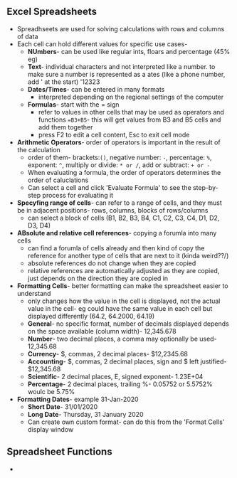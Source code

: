 ## Excel Spreadsheets
- Spreadhseets are used for solving calculations with rows and columns of data
- Each cell can hold different values for specific use cases-
	- **NUmbers**- can be used like regular ints, floars and percentage (45% eg)
	- **Text**- individual characters and not interpreted like a number. to make sure a number is represented as a ates (like a phone number, add ' at the start) '12323
	- **Dates/Times**- can be entered in many formats
		- interpreted depending on the regional settings of the computer
	- **Formulas**- start with the = sign
		- refer to values in other cells that may be used as operators and functions `=B3+B5`- this will get values from B3 and B5 cells and add them together
		- press F2 to edit a cell content, Esc to exit cell mode
- **Arithmetic Operators**- order of operators is important in the result of the calculation
	- order of them- brackets:`()`, negative number: `-`, percentage:  `%`, exponent:  `^`, multiply or divide: `* or /`, add or subtract: `+ or -`
	- When evaluating a formula, the order of operators determines the order of caluclations
	- Can select a cell and click 'Evaluate Formula' to see the step-by-step process for evaluating it
- **Specyfing range of cells**- can refer to a range of cells, and they must be in adjacent positions- rows, columns, blocks of rows/columns
	- can select a block of cells (B1, B2, B3, B4, C1, C2, C3, C4, D1, D2, D3, D4)
- **ABsolute and relative cell references**- copying a forumla into many cells
	- can find a forumla of cells already and then kind of copy the reference for another type of cells that are next to it (kinda weird??/)
	- absolute references do not change when they are copied
	- relative references are automatically adjusted as they are copied, just depends on the direction they are copied in
- **Formatting Cells**- better formatting can make the spreadsheet easier to understand
	- only changes how the value in the cell is displayed, not the actual value in the cell- eg could have the same value in each cell but displayed differently (64.2, 64.2000, 64.19)
	- **General**- no specific format, number of decimals displayed depends on the space available (column width)- 12,345.678
	- **Number**- two decimal places, a comma may optionally be used- 12,345.68
	- **Currency**- $, commas, 2 decimal places- $12,2345.68
	- **Accounting**- $, commas, 2 decimal places, sign and $ left justified- $12,345.68
	- **Scientific**- 2 decimal places, E, signed exponent- 1.23E+04
	- **Percentage**- 2 decimal places, trailing %- 0.05752 or 5.5752% woulc be 5.75%
- **Formatting Dates**- example 31-Jan-2020
	- **Short Date**- 31/01/2020
	- **Long Date**- Thursday, 31 January 2020
	- Can create own custom format- can do this from the 'Format Cells' display window
## Spreadsheet Functions
- 
